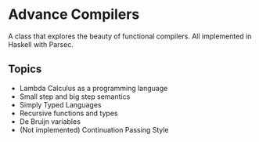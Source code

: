 Advance Compilers
=================
A class that explores the beauty of functional compilers. All implemented in Haskell with Parsec.

Topics
------
- Lambda Calculus as a programming language
- Small step and big step semantics
- Simply Typed Languages
- Recursive functions and types
- De Bruijn variables
- (Not implemented) Continuation Passing Style

